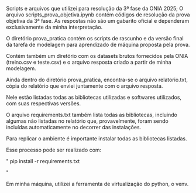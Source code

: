 Scripts e arquivos que utilizei para resolução da 3ª fase da ONIA 2025;
O arquivo scripts_prova_objetiva.ipynb contém códigos de resolução da prova objetiva da 3ª fase. 
As respostas não são um gabarito oficial e dependeram exclusivamente da minha interpretação.

O diretório prova_pratica contém os scripts de rascunho e da versão final da tarefa de modelagem para aprendizado de máquina proposta pela prova.

Contém também um diretório com os datasets brutos fornecidos pela ONIA (treino.csv e teste.csv) e o arquivo resposta criado a partir de minha modelagem. 

Ainda dentro do diretório prova_pratica, encontra-se o arquivo relatorio.txt, cópia do relatório que enviei juntamente com o arquivo resposta.

Nele estão listadas todas as bibliotecas utilizadas e softwares utilizados, com suas respectivas versões.

O arquivo requirements.txt também lista todas as bibliotecas, incluindo algumas não listadas no relatório que, provavelmente, foram sendo incluídas automaticamente no decorrer das instalações.

Para replicar o ambiente é importante instalar todas as bibliotecas listadas.

Esse processo pode ser realizado com:

"
pip install -r requirements.txt

"

Em minha máquina, utilizei a ferramenta de virtualização do python, o venv.


